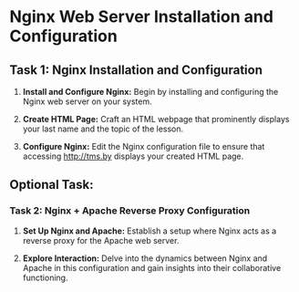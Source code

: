 # Nginx Web Server Installation and Configuration

## Task 1: Nginx Installation and Configuration

1. **Install and Configure Nginx:** Begin by installing and configuring the Nginx web server on your system.

2. **Create HTML Page:** Craft an HTML webpage that prominently displays your last name and the topic of the lesson.

3. **Configure Nginx:** Edit the Nginx configuration file to ensure that accessing http://tms.by displays your created HTML page.

## Optional Task:

### Task 2: Nginx + Apache Reverse Proxy Configuration

1. **Set Up Nginx and Apache:** Establish a setup where Nginx acts as a reverse proxy for the Apache web server.

2. **Explore Interaction:** Delve into the dynamics between Nginx and Apache in this configuration and gain insights into their collaborative functioning.

